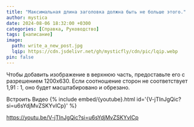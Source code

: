 ```yaml
---
title: "Максимальная длина заголовка должна быть не больше этого."
author: mystica
date: 2024-08-06 18:32:00 +0300
categories: [Справка, Руководство]
tags: [написание]
image:
  path: write_a_new_post.jpg
  lqip: https://cdn.jsdelivr.net/gh/mysticfly/cdn/pic/lqip.webp
pin: false
---
```


Чтобы добавить изображение в верхнюю часть, предоставьте его с разрешением 1200x630. Если соотношение сторон не соответствует 1,91 : 1, оно будет масштабировано и обрезано.



Встроить Видео
{% include embed/{youtube}.html id='{V-jTInJgQic?si=u6sYdjMvZSKYvICp}' %}

https://youtu.be/V-jTInJgQic?si=u6sYdjMvZSKYvICp
